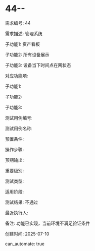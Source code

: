 # 44--

需求编号: 44

需求描述: 管理系统

子功能1: 资产看板

子功能2: 所有设备展示

子功能3: 设备当下时间点在网状态


对应功能项: 

子功能1: 

子功能2: 

子功能3: 


测试用例编号: 

测试用例名称: 

预置条件:


操作步骤:


预期输出:


重要级别: 

测试类型: 

适用阶段: 

测试结果: 不通过

最近执行人: 

备注: 功能已实现，当前环境不满足验证条件

创建时间: 2025-07-10

can_automate: true
